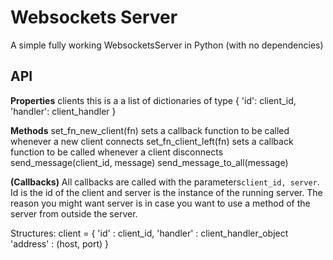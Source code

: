 Websockets Server
=======================

A simple fully working WebsocketsServer in Python (with no dependencies)



API
-----------------------



**Properties**
clients this is a a list of dictionaries of type { 'id': client_id, 'handler': client_handler }

**Methods**
set_fn_new_client(fn) sets a callback function to be called whenever a new client connects
set_fn_client_left(fn) sets a callback function to be called whenever a client disconnects
send_message(client_id, message)
send_message_to_all(message)

**(Callbacks)**
All callbacks are called with the parameters`client_id, server`. Id is the id of the client and server is the instance of the running server. The reason you might want server is in case you want to use a method of the server from outside the server.


Structures:
client = {
	'id'      : client_id,
	'handler' : client_handler_object
	'address' : (host, port)
}
